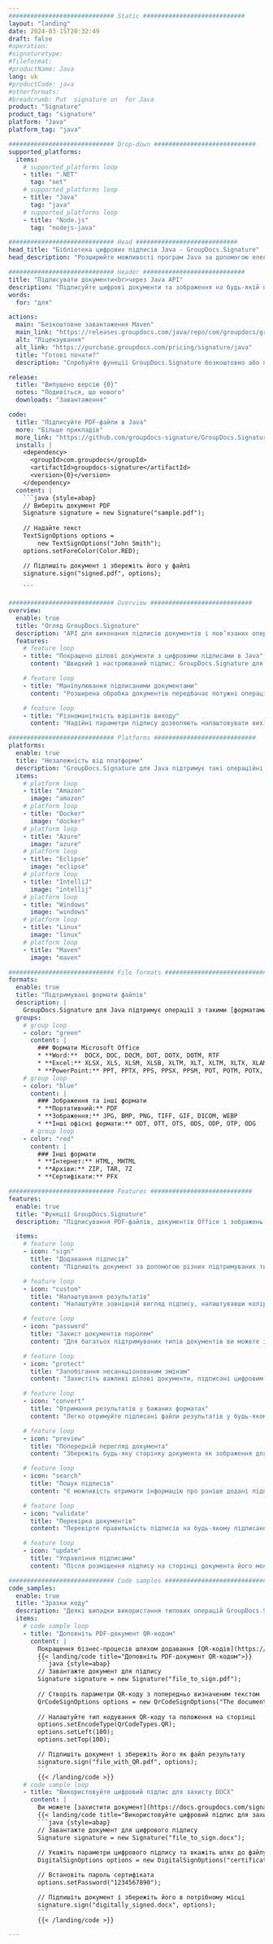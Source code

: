 ```yaml
---
############################# Static ############################
layout: "landing"
date: 2024-03-15T20:32:49
draft: false
#operation: 
#signaturetype: 
#fileformat: 
#productName: Java
lang: uk
#productCode: java
#otherformats: 
#breadcrumb: Put  signature on  for Java
product: "Signature"
product_tag: "signature"
platform: "Java"
platform_tag: "java"

############################# Drop-down ############################
supported_platforms:
  items:
    # supported_platforms loop
    - title: ".NET"
      tag: "net"
    # supported_platforms loop
    - title: "Java"
      tag: "java"
    # supported_platforms loop
    - title: "Node.js"
      tag: "nodejs-java"

############################# Head ############################
head_title: "Бібліотека цифрових підписів Java - GroupDocs.Signature"
head_description: "Розширюйте можливості програм Java за допомогою електронних підписів за допомогою GroupDocs.Signature. Підписуйте ділові документи швидко та без зусиль."

############################# Header ############################
title: "Підписувати документи<br>через Java API"
description: "Підписуйте цифрові документи та зображення на будь-якій платформі за допомогою наших гнучких API та рішень на основі програм для програмістів і кінцевих користувачів."
words:
  for: "для"

actions:
  main: "Безкоштовне завантаження Maven"
  main_link: "https://releases.groupdocs.com/java/repo/com/groupdocs/groupdocs-signature/"
  alt: "Ліцензування"
  alt_link: "https://purchase.groupdocs.com/pricing/signature/java"
  title: "Готові почати?"
  description: "Спробуйте функції GroupDocs.Signature безкоштовно або подайте запит на ліцензію"

release:
  title: "Випущено версію {0}"
  notes: "Подивіться, що нового"
  downloads: "Завантаження"

code:
  title: "Підписуйте PDF-файли в Java"
  more: "Більше прикладів"
  more_link: "https://github.com/groupdocs-signature/GroupDocs.Signature-for-Java"
  install: |
    <dependency>
      <groupId>com.groupdocs</groupId>
      <artifactId>groupdocs-signature</artifactId>
      <version>{0}</version>
    </dependency>
  content: |
    ```java {style=abap}  
    // Виберіть документ PDF
    Signature signature = new Signature("sample.pdf");
    
    // Надайте текст
    TextSignOptions options = 
        new TextSignOptions("John Smith");
    options.setForeColor(Color.RED);

    // Підпишіть документ і збережіть його у файлі
    signature.sign("signed.pdf", options);
    
    ```

############################# Overview ############################
overview:
  enable: true
  title: "Огляд GroupDocs.Signature"
  description: "API для виконання підписів документів і пов’язаних операцій у програмах Java"
  features:
    # feature loop
    - title: "Покращено ділові документи з цифровими підписами в Java"
      content: "Швидкий і настроюваний підпис: GroupDocs.Signature для Java пропонує широкий вибір цифрових підписів для PDF-файлів, зображень і документів Office. Ви можете використовувати текст, штрих-коди, QR-коди, цифрові сертифікати, зображення або приховані метадані. Оформлення документів відбувається швидко та ефективно."

    # feature loop
    - title: "Маніпулювання підписаними документами"
      content: "Розширена обробка документів передбачає потужні операції над підписаними документами за допомогою GroupDocs.Signature для Java. Ви можете шукати та перевіряти підписи, додані до ділових документів, використовуючи різні корисні критерії. Крім того, ви можете отримати доступ до детальної інформації про документ або отримати попередні зображення його сторінок."

    # feature loop
    - title: "Різноманітність варіантів виходу"
      content: "Надійні параметри підпису дозволяють налаштовувати вихід для документів, підписаних за допомогою GroupDocs.Signature для Java. Ви можете точно розмістити будь-який підпис на будь-якій сторінці документа та різними способами налаштувати його вигляд. Java API підтримує збереження підписаних бізнес-документів у численних підтримуваних форматах і надає параметри для їх захисту паролями."

############################# Platforms ############################
platforms:
  enable: true
  title: "Незалежність від платформи"
  description: "GroupDocs.Signature для Java підтримує такі операційні системи, фреймворки та менеджери пакетів"
  items:
    # platform loop
    - title: "Amazon"
      image: "amazon"
    # platform loop
    - title: "Docker"
      image: "docker"
    # platform loop
    - title: "Azure"
      image: "azure"
    # platform loop
    - title: "Eclipse"
      image: "eclipse"
    # platform loop
    - title: "IntelliJ"
      image: "intellij"
    # platform loop
    - title: "Windows"
      image: "windows"
    # platform loop
    - title: "Linux"
      image: "linux"
    # platform loop
    - title: "Maven"
      image: "maven"

############################# File formats ############################
formats:
  enable: true
  title: "Підтримувані формати файлів"
  description: |
    GroupDocs.Signature для Java підтримує операції з такими [форматами файлів](https://docs.groupdocs.com/signature/java/supported-document-formats/).
  groups:
    # group loop
    - color: "green"
      content: |
        ### Формати Microsoft Office
        * **Word:**  DOCX, DOC, DOCM, DOT, DOTX, DOTM, RTF
        * **Excel:** XLSX, XLS, XLSM, XLSB, XLTM, XLT, XLTM, XLTX, XLAM, SXC, SpreadsheetML
        * **PowerPoint:** PPT, PPTX, PPS, PPSX, PPSM, POT, POTM, POTX, PPTM
    # group loop
    - color: "blue"
      content: |
        ### Зображення та інші формати
        * **Портативний:** PDF
        * **Зображення:** JPG, BMP, PNG, TIFF, GIF, DICOM, WEBP
        * **Інші офісні формати:** ODT, OTT, OTS, ODS, ODP, OTP, ODG
      # group loop
    - color: "red"
      content: |
        ### Інші формати
        * **Інтернет:** HTML, MHTML
        * **Архіви:** ZIP, TAR, 7Z
        * **Сертифікати:** PFX

############################# Features ############################
features:
  enable: true
  title: "Функції GroupDocs.Signature"
  description: "Підписування PDF-файлів, документів Office і зображень за допомогою цифрових підписів"

  items:
    # feature loop
    - icon: "sign"
      title: "Додавання підписів"
      content: "Підпишіть документ за допомогою різних підтримуваних типів підписів, розмістивши цифровий підпис точно в будь-якому місці на будь-якій сторінці."

    # feature loop
    - icon: "custom"
      title: "Налаштування результатів"
      content: "Налаштуйте зовнішній вигляд підпису, налаштувавши колір, шрифт, рамку, поворот та інші функції, щоб досягти бажаного результату."

    # feature loop
    - icon: "password"
      title: "Захист документів паролем"
      content: "Для багатьох підтримуваних типів документів ви можете захистити підписаний документ паролем."

    # feature loop
    - icon: "protect"
      title: "Запобігання несанкціонованим змінам"
      content: "Захистіть важливі ділові документи, підписані цифровим сертифікатом, від несанкціонованих змін."

    # feature loop
    - icon: "convert"
      title: "Отримання результатів у бажаних форматах"
      content: "Легко отримуйте підписані файли результатів у будь-якому підтримуваному форматі. Ви також можете легко конвертувати документи MS Word у PDF."

    # feature loop
    - icon: "preview"
      title: "Попередній перегляд документа"
      content: "Збережіть будь-яку сторінку документа як зображення для подальшої обробки."

    # feature loop
    - icon: "search"
      title: "Пошук підписів"
      content: "Є можливість отримати інформацію про раніше додані підписи в окремих документах."

    # feature loop
    - icon: "validate"
      title: "Перевірка документів"
      content: "Перевірте правильність підписів на будь-якому підписаному документі."

    # feature loop
    - icon: "update"
      title: "Управління підписами"
      content: "Після розміщення підпису на сторінці документа його можна видалити, перемістити або оновити за потреби."

############################# Code samples ############################
code_samples:
  enable: true
  title: "Зразки коду"
  description: "Деякі випадки використання типових операцій GroupDocs.Signature для Java"
  items:
    # code sample loop
    - title: "Доповніть PDF-документ QR-кодом"
      content: |
        Покращення бізнес-процесів шляхом додавання [QR-кодів](https://docs.groupdocs.com/signature/java/esign-document-with-qr-code-signature/) до певних сторінок PDF-документів може бути цінним. Є приклад того, як додати QR-код за допомогою GroupDocs.Signature для Java.
        {{< landing/code title="Доповніть PDF-документ QR-кодом">}}
        ```java {style=abap}
        // Завантажте документ для підпису
        Signature signature = new Signature("file_to_sign.pdf");
        
        // Створіть параметри QR-коду з попередньо визначеним текстом
        QrCodeSignOptions options = new QrCodeSignOptions("The document is approved by John Smith");
        
        // Налаштуйте тип кодування QR-коду та положення на сторінці
        options.setEncodeType(QrCodeTypes.QR);
        options.setLeft(100);
        options.setTop(100);

        // Підпишіть документ і збережіть його як файл результату
        signature.sign("file_with_QR.pdf", options);
        ```
        {{< /landing/code >}}
    # code sample loop
    - title: "Використовуйте цифровий підпис для захисту DOCX"
      content: |
        Ви можете [захистити документ](https://docs.groupdocs.com/signature/java/esign-document-with-digital-signature/) за допомогою особистих або корпоративних підписів, які зберігаються як цифрові сертифікати. Документи, закріплені сертифікатом, не можуть бути змінені без втрати підпису.
        {{< landing/code title="Використовуйте цифровий підпис для захисту DOCX">}}
        ```java {style=abap}   
        // Завантажте документ для цифрового підпису
        Signature signature = new Signature("file_to_sign.docx");
        
        // Укажіть параметри цифрового підпису та вкажіть шлях до файлу сертифіката
        DigitalSignOptions options = new DigitalSignOptions("certificate.pfx");

        // Встановіть пароль сертифіката
        options.setPassword("1234567890");

        // Підпишіть документ і збережіть його в потрібному місці
        signature.sign("digitally_signed.docx", options);
        ```
        {{< /landing/code >}}

---
```

